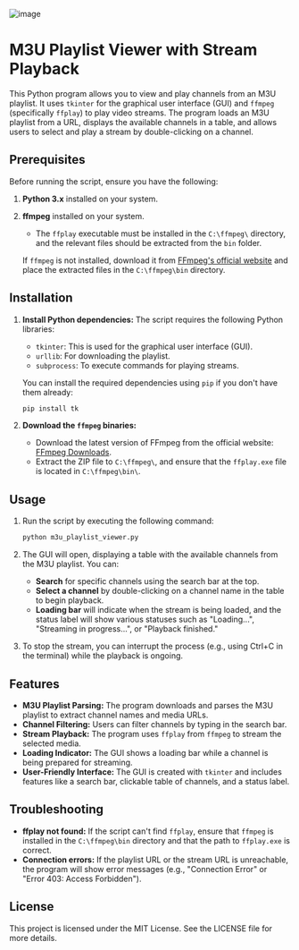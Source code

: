 
![image](https://github.com/user-attachments/assets/bef9402e-8ed7-45d9-ae0e-7d4c83665558)



# M3U Playlist Viewer with Stream Playback

This Python program allows you to view and play channels from an M3U playlist. It uses `tkinter` for the graphical user interface (GUI) and `ffmpeg` (specifically `ffplay`) to play video streams. The program loads an M3U playlist from a URL, displays the available channels in a table, and allows users to select and play a stream by double-clicking on a channel.

## Prerequisites

Before running the script, ensure you have the following:

1. **Python 3.x** installed on your system.
2. **ffmpeg** installed on your system. 
   - The `ffplay` executable must be installed in the `C:\ffmpeg\` directory, and the relevant files should be extracted from the `bin` folder.
   
   If `ffmpeg` is not installed, download it from [FFmpeg's official website](https://ffmpeg.org/download.html) and place the extracted files in the `C:\ffmpeg\bin` directory.

## Installation

1. **Install Python dependencies:**
   The script requires the following Python libraries:
   - `tkinter`: This is used for the graphical user interface (GUI).
   - `urllib`: For downloading the playlist.
   - `subprocess`: To execute commands for playing streams.

   You can install the required dependencies using `pip` if you don't have them already:

   ```bash
   pip install tk
   ```

2. **Download the `ffmpeg` binaries:**
   - Download the latest version of FFmpeg from the official website: [FFmpeg Downloads](https://ffmpeg.org/download.html).
   - Extract the ZIP file to `C:\ffmpeg\`, and ensure that the `ffplay.exe` file is located in `C:\ffmpeg\bin\`.

## Usage

1. Run the script by executing the following command:

   ```bash
   python m3u_playlist_viewer.py
   ```

2. The GUI will open, displaying a table with the available channels from the M3U playlist. You can:
   - **Search** for specific channels using the search bar at the top.
   - **Select a channel** by double-clicking on a channel name in the table to begin playback.
   - **Loading bar** will indicate when the stream is being loaded, and the status label will show various statuses such as "Loading...", "Streaming in progress...", or "Playback finished."

3. To stop the stream, you can interrupt the process (e.g., using Ctrl+C in the terminal) while the playback is ongoing.

## Features

- **M3U Playlist Parsing:** The program downloads and parses the M3U playlist to extract channel names and media URLs.
- **Channel Filtering:** Users can filter channels by typing in the search bar.
- **Stream Playback:** The program uses `ffplay` from `ffmpeg` to stream the selected media.
- **Loading Indicator:** The GUI shows a loading bar while a channel is being prepared for streaming.
- **User-Friendly Interface:** The GUI is created with `tkinter` and includes features like a search bar, clickable table of channels, and a status label.

## Troubleshooting

- **ffplay not found:** If the script can't find `ffplay`, ensure that `ffmpeg` is installed in the `C:\ffmpeg\bin` directory and that the path to `ffplay.exe` is correct.
- **Connection errors:** If the playlist URL or the stream URL is unreachable, the program will show error messages (e.g., "Connection Error" or "Error 403: Access Forbidden").

## License

This project is licensed under the MIT License. See the LICENSE file for more details.
